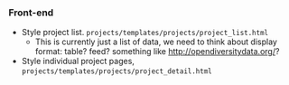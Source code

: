 ### Front-end

* Style project list. `projects/templates/projects/project_list.html`
    * This is currently just a list of data, we need to think about display format: table? feed? something like http://opendiversitydata.org/?
* Style individual project pages, `projects/templates/projects/project_detail.html`
